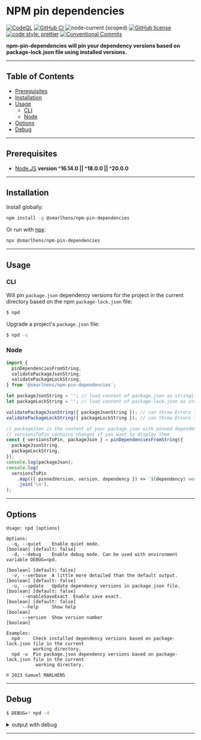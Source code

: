 # NPM pin dependencies

[![CodeQL](https://github.com/smarlhens/npm-pin-dependencies/workflows/codeql/badge.svg)](https://github.com/smarlhens/npm-pin-dependencies/actions/workflows/codeql.yml)
[![GitHub CI](https://github.com/smarlhens/npm-pin-dependencies/workflows/ci/badge.svg)](https://github.com/smarlhens/npm-pin-dependencies/actions/workflows/ci.yml)
![node-current (scoped)](https://img.shields.io/node/v/@smarlhens/npm-pin-dependencies)
[![GitHub license](https://img.shields.io/github/license/smarlhens/npm-pin-dependencies)](https://github.com/smarlhens/npm-pin-dependencies)
[![code style: prettier](https://img.shields.io/badge/code_style-prettier-ff69b4.svg)](https://github.com/prettier/prettier)
[![Conventional Commits](https://img.shields.io/badge/Conventional%20Commits-1.0.0-yellow.svg)](https://conventionalcommits.org)

**npm-pin-dependencies will pin your dependency versions based on package-lock.json file using installed versions.**

---

## Table of Contents

- [Prerequisites](#prerequisites)
- [Installation](#installation)
- [Usage](#usage)
  - [CLI](#cli)
  - [Node](#node)
- [Options](#options)
- [Debug](#debug)

---

## Prerequisites

- [Node.JS](https://nodejs.org/en/download/) **version ^16.14.0 || ^18.0.0 || ^20.0.0**

---

## Installation

Install globally:

```sh
npm install -g @smarlhens/npm-pin-dependencies
```

Or run with [npx](https://docs.npmjs.com/cli/v8/commands/npx):

```sh
npx @smarlhens/npm-pin-dependencies
```

---

## Usage

### CLI

Will pin `package.json` dependency versions for the project in the current directory based on the npm `package-lock.json` file:

```sh
$ npd
```

Upgrade a project's `package.json` file:

```sh
$ npd -u
```

### Node

```typescript
import {
  pinDependenciesFromString,
  validatePackageJsonString,
  validatePackageLockString,
} from '@smarlhens/npm-pin-dependencies';

let packageJsonString = ''; // load content of package.json as stringified JSON
let packageLockString = ''; // load content of package-lock.json as stringified JSON

validatePackageJsonString({ packageJsonString }); // can throw Errors if unexpected format
validatePackageLockString({ packageLockString }); // can throw Errors if unexpected format

// packageJson is the content of your package.json with pinned dependencies
// versionsToPin contains changes if you want to display them
const { versionsToPin, packageJson } = pinDependenciesFromString({
  packageJsonString,
  packageLockString,
});
console.log(packageJson);
console.log(
  versionsToPin
    .map(({ pinnedVersion, version, dependency }) => `${dependency} version ${version} replaced by ${pinnedVersion}`)
    .join('\n'),
);
```

---

## Options

```text
Usage: npd [options]

Options:
  -q, --quiet    Enable quiet mode.                                [boolean] [default: false]
  -d, --debug    Enable debug mode. Can be used with environment variable DEBUG=npd.
                                                                   [boolean] [default: false]
  -v, --verbose  A little more detailed than the default output.   [boolean] [default: false]
  -u, --update   Update dependency versions in package.json file.  [boolean] [default: false]
      --enableSaveExact  Enable save exact.                        [boolean] [default: false]
      --help     Show help                                                          [boolean]
      --version  Show version number                                                [boolean]

Examples:
  npd     Check installed dependency versions based on package-lock.json file in the current
          working directory.
  npd -u  Pin package.json dependency versions based on package-lock.json file in the current
           working directory.

© 2023 Samuel MARLHENS
```

---

## Debug

```sh
$ DEBUG=* npd -d
```

<details>

<summary>output with debug</summary>

```text
[STARTED] Pinning dependency versions in package.json file...
[STARTED] Reading package-lock.json...
[SUCCESS] Reading package-lock.json...
[STARTED] Reading yarn.lock...
[SUCCESS] Reading yarn.lock...
[STARTED] Reading package.json...
[SUCCESS] Reading package.json...
[STARTED] Validating package-lock.json...
[SUCCESS] Validating package-lock.json...
[STARTED] Validating yarn.lock...
[SKIPPED] Validating yarn.lock...
[STARTED] Validating package.json...
[SUCCESS] Validating package.json...
[STARTED] Computing which dependency versions are to pin...
  npd Dependency fake-package-1 version is not pinned: ^1.0.0 -> 1.1.0. +0ms
  npd Dependency fake-package-2 version is not pinned: ~2.5.0 -> 2.5.2. +0ms
  npd Dependency fake-package-3 version is not pinned: 3.x -> 3.1.1. +0ms
  npd Dependency fake-package-4 version is not pinned: ^0.0.3 -> 0.0.3. +0ms
  npd Dependency fake-package-5 version is not pinned: ~0.0.3 -> 0.0.9. +0ms
  npd Dependency fake-package-6 version is not pinned: ^0.1.0 -> 0.1.0. +0ms
  npd Dependency fake-package-7 version is not pinned: ~0.1.0 -> 0.1.1. +0ms
  npd Dependency fake-package-8 version is already pinned. +0ms
  npd Dependency fake-package-9 version is not pinned: 1.0.0 - 1.2.0 -> 1.1.1. +0ms
  npd Dependency fake-package-10 version is not pinned: >2.1 -> 2.2.2. +0ms
  npd Dependency fake-package-11 version is not pinned: ^2 <2.2 || > 2.3 -> 2.1.6. +0ms
  npd Dependency fake-package-12 version is not pinned: ^2 <2.2 || > 2.3 -> 2.4.2. +1ms
  npd Dependency fake-dev-package-1 version is not pinned: ^4.0.0 -> 4.0.0. +0ms
  npd Dependency fake-dev-package-2 version is not pinned: ~5.0.0 -> 5.0.0. +0ms
  npd Dependency fake-dev-package-3 version is not pinned: 6.x -> 6.0.0. +0ms
  npd Dependency fake-optional-package-1 version is not pinned: ^7.0.0 -> 7.0.0. +0ms
  npd Dependency fake-optional-package-2 version is not pinned: ~8.0.0 -> 8.0.0. +0ms
  npd Dependency fake-optional-package-3 version is not pinned: 9.x -> 9.0.0. +0ms
[SUCCESS] Computing which dependency versions are to pin...
[STARTED] Output dependency versions that can be pinned...
[TITLE] Dependency versions that can be pinned:
[TITLE]
[TITLE]  fake-package-1           ^1.0.0            →  1.1.0
[TITLE]  fake-package-2           ~2.5.0            →  2.5.2
[TITLE]  fake-package-3           3.x               →  3.1.1
[TITLE]  fake-package-4           ^0.0.3            →  0.0.3
[TITLE]  fake-package-5           ~0.0.3            →  0.0.9
[TITLE]  fake-package-6           ^0.1.0            →  0.1.0
[TITLE]  fake-package-7           ~0.1.0            →  0.1.1
[TITLE]  fake-package-9           1.0.0 - 1.2.0     →  1.1.1
[TITLE]  fake-package-10          >2.1              →  2.2.2
[TITLE]  fake-package-11          ^2 <2.2 || > 2.3  →  2.1.6
[TITLE]  fake-package-12          ^2 <2.2 || > 2.3  →  2.4.2
[TITLE]  fake-dev-package-1       ^4.0.0            →  4.0.0
[TITLE]  fake-dev-package-2       ~5.0.0            →  5.0.0
[TITLE]  fake-dev-package-3       6.x               →  6.0.0
[TITLE]  fake-optional-package-1  ^7.0.0            →  7.0.0
[TITLE]  fake-optional-package-2  ~8.0.0            →  8.0.0
[TITLE]  fake-optional-package-3  9.x               →  9.0.0
[TITLE]
[TITLE] Run npd -d -u to upgrade package.json.
[SUCCESS] Output dependency versions that can be pinned...
[STARTED] Updating package.json...
[SKIPPED] Update is disabled by default.
[STARTED] Enabling save-exact using .npmrc...
[SKIPPED] Enabling save-exact is disabled by default.
[SUCCESS] Dependency versions that can be pinned:
[SUCCESS]
[SUCCESS]  fake-package-1           ^1.0.0            →  1.1.0
[SUCCESS]  fake-package-2           ~2.5.0            →  2.5.2
[SUCCESS]  fake-package-3           3.x               →  3.1.1
[SUCCESS]  fake-package-4           ^0.0.3            →  0.0.3
[SUCCESS]  fake-package-5           ~0.0.3            →  0.0.9
[SUCCESS]  fake-package-6           ^0.1.0            →  0.1.0
[SUCCESS]  fake-package-7           ~0.1.0            →  0.1.1
[SUCCESS]  fake-package-9           1.0.0 - 1.2.0     →  1.1.1
[SUCCESS]  fake-package-10          >2.1              →  2.2.2
[SUCCESS]  fake-package-11          ^2 <2.2 || > 2.3  →  2.1.6
[SUCCESS]  fake-package-12          ^2 <2.2 || > 2.3  →  2.4.2
[SUCCESS]  fake-dev-package-1       ^4.0.0            →  4.0.0
[SUCCESS]  fake-dev-package-2       ~5.0.0            →  5.0.0
[SUCCESS]  fake-dev-package-3       6.x               →  6.0.0
[SUCCESS]  fake-optional-package-1  ^7.0.0            →  7.0.0
[SUCCESS]  fake-optional-package-2  ~8.0.0            →  8.0.0
[SUCCESS]  fake-optional-package-3  9.x               →  9.0.0
[SUCCESS]
[SUCCESS] Run npd -d -u to upgrade package.json.
```

</details>

---
